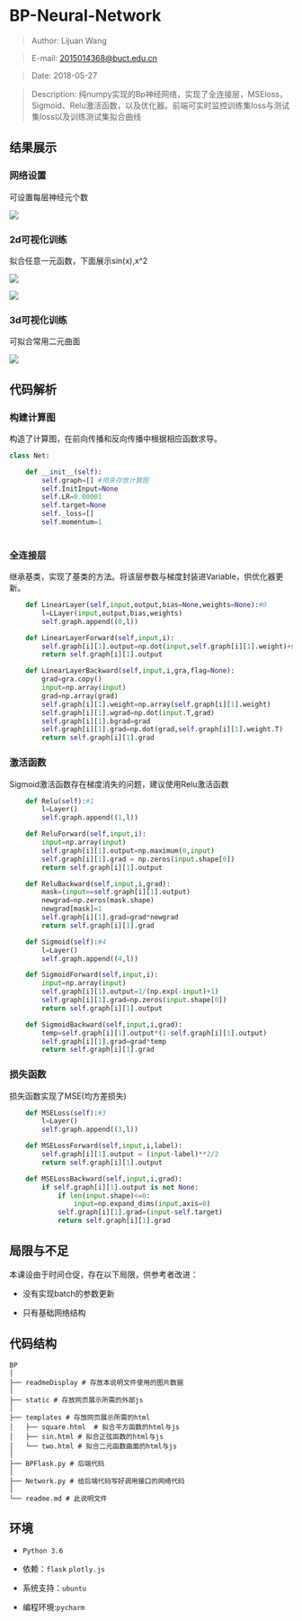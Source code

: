 # BP-Neural-Network
> Author: Lijuan Wang

> E-mail: 2015014368@buct.edu.cn

> Date: 2018-05-27

>Description: 纯numpy实现的Bp神经网络，实现了全连接层，MSEloss，Sigmoid、Relu激活函数，以及优化器。前端可实时监控训练集loss与测试集loss以及训练测试集拟合曲线

## 结果展示

### 网络设置
可设置每层神经元个数

![](./readmeDisplay/1.JPG)


### 2d可视化训练
拟合任意一元函数，下面展示sin(x),x^2

![](./readmeDisplay/2.JPG)

![](./readmeDisplay/3.JPG)

### 3d可视化训练
可拟合常用二元曲面

![](./readmeDisplay/4.JPG)


## 代码解析

### 构建计算图
构造了计算图，在前向传播和反向传播中根据相应函数求导。
``` python
class Net:

    def __init__(self):
        self.graph=[] #用来存放计算图
        self.InitInput=None
        self.LR=0.00001
        self.target=None
        self._loss=[]
        self.momentum=1
    
```
### 全连接层
继承基类，实现了基类的方法。将该层参数与梯度封装进Variable，供优化器更新。
``` python
    def LinearLayer(self,input,output,bias=None,weights=None):#0
        l=LLayer(input,output,bias,weights)
        self.graph.append((0,l))

    def LinearLayerForward(self,input,i):
        self.graph[i][1].output=np.dot(input,self.graph[i][1].weight)+self.graph[i][1].bias
        return self.graph[i][1].output

    def LinearLayerBackward(self,input,i,gra,flag=None):
        grad=gra.copy()
        input=np.array(input)
        grad=np.array(grad)
        self.graph[i][1].weight=np.array(self.graph[i][1].weight)
        self.graph[i][1].wgrad=np.dot(input.T,grad)
        self.graph[i][1].bgrad=grad
        self.graph[i][1].grad=np.dot(grad,self.graph[i][1].weight.T)
        return self.graph[i][1].grad
```
### 激活函数
Sigmoid激活函数存在梯度消失的问题，建议使用Relu激活函数
``` python
    def Relu(self):#1
        l=Layer()
        self.graph.append((1,l))

    def ReluForward(self,input,i):
        input=np.array(input)
        self.graph[i][1].output=np.maximum(0,input)
        self.graph[i][1].grad = np.zeros(input.shape[0])
        return self.graph[i][1].output

    def ReluBackward(self,input,i,grad):
        mask=(input==self.graph[i][1].output)
        newgrad=np.zeros(mask.shape)
        newgrad[mask]=1
        self.graph[i][1].grad=grad*newgrad
        return self.graph[i][1].grad
```
``` python
    def Sigmoid(self):#4
        l=Layer()
        self.graph.append((4,l))

    def SigmoidForward(self,input,i):
        input=np.array(input)
        self.graph[i][1].output=1/(np.exp(-input)+1)
        self.graph[i][1].grad=np.zeros(input.shape[0])
        return self.graph[i][1].output

    def SigmoidBackward(self,input,i,grad):
        temp=self.graph[i][1].output*(1-self.graph[i][1].output)
        self.graph[i][1].grad=grad*temp
        return self.graph[i][1].grad
```
### 损失函数
损失函数实现了MSE(均方差损失)
``` python
    def MSELoss(self):#3
        l=Layer()
        self.graph.append((3,l))

    def MSELossForward(self,input,i,label):
        self.graph[i][1].output = (input-label)**2/2
        return self.graph[i][1].output

    def MSELossBackward(self,input,i,grad):
        if self.graph[i][1].output is not None:
            if len(input.shape)<=0:
                input=np.expand_dims(input,axis=0)
            self.graph[i][1].grad=(input-self.target)
            return self.graph[i][1].grad
```

## 局限与不足
本课设由于时间仓促，存在以下局限，供参考者改进：

* 没有实现batch的参数更新

* 只有基础网络结构

## 代码结构
```
BP
│
├── readmeDisplay # 存放本说明文件使用的图片数据
│ 
├── static # 存放网页展示所需的外部js
│ 
├── templates # 存放网页展示所需的html
│   ├── square.html  # 拟合平方函数的html与js
│   ├── sin.html # 拟合正弦函数的html与js
│   └── two.html # 拟合二元函数曲面的html与js
│
├── BPFlask.py # 后端代码
│
├── Network.py # 给后端代码写好调用接口的网络代码
│
└── readme.md # 此说明文件
```

## 环境

* `Python 3.6 `

* 依赖：`flask` `plotly.js`

* 系统支持：`ubuntu` 

* 编程环境:`pycharm`
